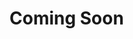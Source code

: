 # Coming Soon

<!---
coding4beer/coding4beer is a ✨ special ✨ repository because its `README.md` (this file) appears on your GitHub profile.
You can click the Preview link to take a look at your changes.
--->
